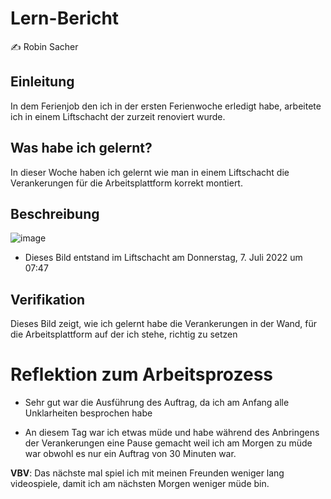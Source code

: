 # Lern-Bericht
✍️ Robin Sacher

## Einleitung
In dem Ferienjob den ich in der ersten Ferienwoche erledigt habe, arbeitete ich in einem Liftschacht der zurzeit renoviert wurde.

## Was habe ich gelernt?

In dieser Woche haben ich gelernt wie man in einem Liftschacht die Verankerungen für die Arbeitsplattform korrekt montiert.

## Beschreibung
![image](https://user-images.githubusercontent.com/110891559/184815361-96827f85-836c-4ca3-afae-90a0515e3ea5.png)

* Dieses Bild entstand im Liftschacht am Donnerstag, 7. Juli 2022 um 07:47

## Verifikation

Dieses Bild zeigt, wie ich gelernt habe die Verankerungen in der Wand, für die Arbeitsplattform auf der ich stehe, richtig zu setzen

# Reflektion zum Arbeitsprozess
* Sehr gut war die Ausführung des Auftrag, da ich am Anfang alle Unklarheiten besprochen habe

* An diesem Tag war ich etwas müde und habe während des Anbringens der Verankerungen eine Pause gemacht weil ich am Morgen zu müde war obwohl es nur ein Auftrag von 30 Minuten war.

**VBV**: Das nächste mal spiel ich mit meinen Freunden weniger lang videospiele, damit ich am nächsten Morgen weniger müde bin.
